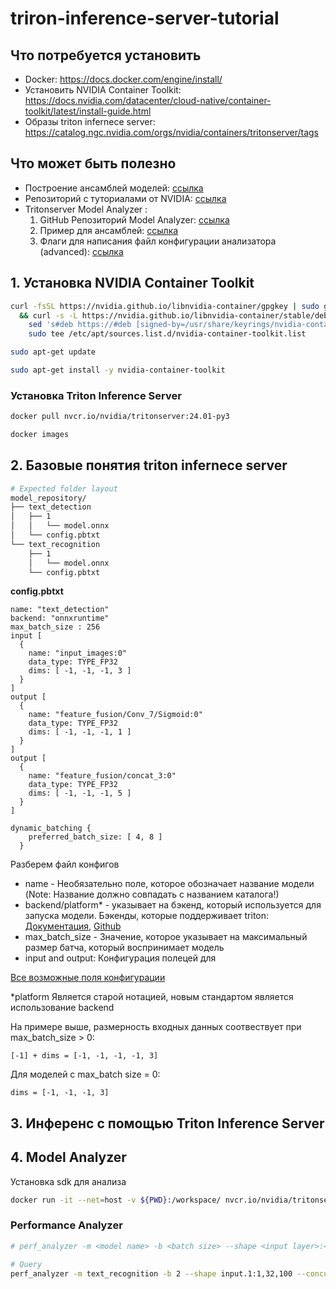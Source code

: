 # triron-inference-server-tutorial

## Что потребуется установить 
- Docker: https://docs.docker.com/engine/install/
- Установить NVIDIA Container Toolkit: https://docs.nvidia.com/datacenter/cloud-native/container-toolkit/latest/install-guide.html
- Образы triton infernece server: https://catalog.ngc.nvidia.com/orgs/nvidia/containers/tritonserver/tags

## Что может быть полезно
- Построение ансамблей моделей: [ссылка](https://developer.nvidia.com/blog/serving-ml-model-pipelines-on-nvidia-triton-inference-server-with-ensemble-models/)
- Репозиторий с туториалами от NVIDIA: [ссылка](https://github.com/triton-inference-server/tutorials)
- Tritonserver Model Analyzer :
  1) GitHub Репозиторий Model Analyzer: [ссылка](https://github.com/triton-inference-server/model_analyzer)
  2) Пример для ансамблей: [ссылка](https://github.com/triton-inference-server/model_analyzer/blob/main/docs/ensemble_quick_start.md)
  3) Флаги для написания файл конфигурации анализатора (advanced): [ссылка](https://github.com/triton-inference-server/model_analyzer/blob/main/docs/config.md#config-options-for-profile)


## 1. Установка NVIDIA Container Toolkit
```bash
curl -fsSL https://nvidia.github.io/libnvidia-container/gpgkey | sudo gpg --dearmor -o /usr/share/keyrings/nvidia-container-toolkit-keyring.gpg \
  && curl -s -L https://nvidia.github.io/libnvidia-container/stable/deb/nvidia-container-toolkit.list | \
    sed 's#deb https://#deb [signed-by=/usr/share/keyrings/nvidia-container-toolkit-keyring.gpg] https://#g' | \
    sudo tee /etc/apt/sources.list.d/nvidia-container-toolkit.list
```

```bash
sudo apt-get update
```

```bash
sudo apt-get install -y nvidia-container-toolkit
```
### Установка Triton Inference Server
```bash
docker pull nvcr.io/nvidia/tritonserver:24.01-py3
```
```bash
docker images
```
## 2. Базовые понятия triton infernece server
```bash
# Expected folder layout
model_repository/
├── text_detection
│   ├── 1
│   │   └── model.onnx
│   └── config.pbtxt
└── text_recognition
    ├── 1
    │   └── model.onnx
    └── config.pbtxt
```

**config.pbtxt**
``` text proto
name: "text_detection"
backend: "onnxruntime"
max_batch_size : 256
input [
  {
    name: "input_images:0"
    data_type: TYPE_FP32
    dims: [ -1, -1, -1, 3 ]
  }
]
output [
  {
    name: "feature_fusion/Conv_7/Sigmoid:0"
    data_type: TYPE_FP32
    dims: [ -1, -1, -1, 1 ]
  }
]
output [
  {
    name: "feature_fusion/concat_3:0"
    data_type: TYPE_FP32
    dims: [ -1, -1, -1, 5 ]
  }
]

dynamic_batching {
    preferred_batch_size: [ 4, 8 ]
  }
```

Разберем файл конфигов
- name - Необязательно поле, которое обозначает название модели (Note: Название должно совпадать с названием каталога!)
- backend/platform* - указывает на бэкенд, который используется для запуска модели. Бэкенды, которые поддерживает triton: [Документация](https://docs.nvidia.com/deeplearning/triton-inference-server/archives/triton_inference_server_220/user-guide/docs/backend.html), [Github](https://github.com/triton-inference-server/backend#backends)
- max_batch_size - Значение, которое указывает на максимальный размер батча, который воспринимает модель
- input and output: Конфигурация полецей для 

[Все возможные поля конфигурации](https://docs.nvidia.com/deeplearning/triton-inference-server/user-guide/docs/user_guide/model_configuration.html)

*platform Является старой нотацией, новым стандартом является использование backend


На примере выше, размерность входных данных соотвествует при max_batch_size > 0:
```
[-1] + dims = [-1, -1, -1, -1, 3]
```
Для моделей с max_batch size = 0:
```
dims = [-1, -1, -1, 3]
```
## 3. Инференс с помощью Triton Inference Server

## 4. Model Analyzer
Установка sdk для анализа
```bash
docker run -it --net=host -v ${PWD}:/workspace/ nvcr.io/nvidia/tritonserver:24.01-py3-sdk bash
```
### Performance Analyzer

```bash
# perf_analyzer -m <model name> -b <batch size> --shape <input layer>:<input shape> --concurrency-range <lower number of request>:<higher number of request>:<step>

# Query
perf_analyzer -m text_recognition -b 2 --shape input.1:1,32,100 --concurrency-range 2:16:2 --percentile=95
```